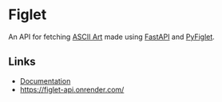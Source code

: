 # Figlet

An API for fetching [ASCII Art](http://figlet.org/) made using [FastAPI](https://github.com/tiangolo/fastapi) and [PyFiglet](https://github.com/pwaller/pyfiglet).

## Links

- [Documentation](https://siddhesh-agarwal.github.io/Figlet-API/)
- https://figlet-api.onrender.com/
